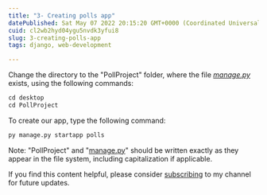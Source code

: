 ```yaml
---
title: "3- Creating polls app"
datePublished: Sat May 07 2022 20:15:20 GMT+0000 (Coordinated Universal Time)
cuid: cl2wb2hyd04ygu5nvdk3yfui8
slug: 3-creating-polls-app
tags: django, web-development

---
```


Change the directory to the "PollProject" folder, where the file [*manage.py*](http://manage.py) exists, using the following commands:

```xml
cd desktop
cd PollProject
```

To create our app, type the following command:

```xml
py manage.py startapp polls
```

Note: "PollProject" and "[manage.py](http://manage.py)" should be written exactly as they appear in the file system, including capitalization if applicable.

If you find this content helpful, please consider [subscribing](https://www.youtube.com/channel/UCpbWlHEqBSnJb6i4UemXQpA?sub_confirmation=1) to my channel for future updates.